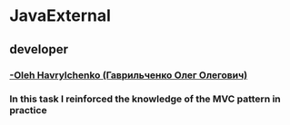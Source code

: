 # JavaExternal
## developer 
### [-Oleh Havrylchenko (Гаврильченко Олег Олегович)](https://github.com/Champerson)
### In this task I reinforced the knowledge of the MVC pattern in practice
